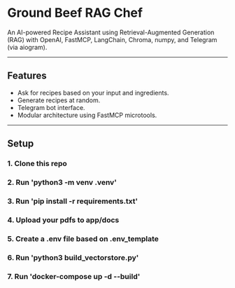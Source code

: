 # Ground Beef RAG Chef

An AI-powered Recipe Assistant using Retrieval-Augmented Generation (RAG) with OpenAI, FastMCP, LangChain, Chroma, numpy, and Telegram (via aiogram).

---

## Features

- Ask for recipes based on your input and ingredients.
- Generate recipes at random.
- Telegram bot interface.
- Modular architecture using FastMCP microtools.

---

## Setup

### 1. Clone this repo
### 2. Run 'python3 -m venv .venv'
### 3. Run 'pip install -r requirements.txt'
### 4. Upload your pdfs to app/docs
### 5. Create a .env file based on .env_template
### 6. Run 'python3 build_vectorstore.py'
### 7. Run 'docker-compose up -d --build'
